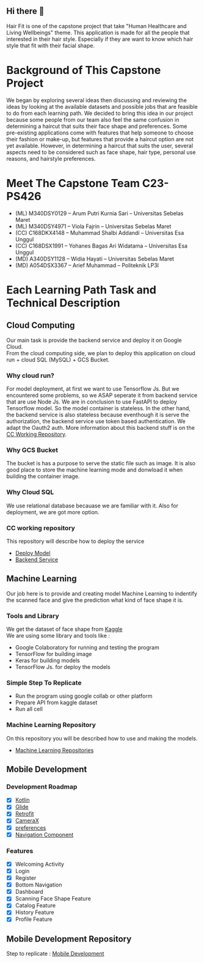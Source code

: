 ## Hi there 👋
Hair Fit is one of the capstone project that take "Human Healthcare and Living Wellbeings" theme. This application is made for all the people that interested in their hair style. Especially if they are want to know which hair style that fit with their facial shape. 

# Background of This Capstone Project
We began by exploring several ideas then discussing and reviewing the ideas by looking at the available datasets and possible jobs that are feasible to do from each learning path. We decided to bring this idea in our project because some people from our team also feel the same confusion in determining a haircut that suits their face shape and preferences. Some pre-existing applications come with features that help someone to choose their fashion or make-up, but features that provide a haircut option are not yet available. However, in determining a haircut that suits the user, several aspects need to be considered such as face shape, hair type, personal use reasons, and hairstyle preferences. 

# Meet The Capstone Team C23-PS426
- (ML) M340DSY0129 – Arum Putri Kurnia Sari – Universitas Sebelas Maret 
- (ML) M340DSY4971 – Viola Fajrin – Universitas Sebelas Maret 
- (CC) C168DKX4148 – Muhammad Shalbi Addandi – Universitas Esa Unggul 
- (CC) C168DSX1991 – Yohanes Bagas Ari Widatama – Universitas Esa Unggul 
- (MD) A340DSY1128 – Widia Hayati – Universitas Sebelas Maret 
- (MD) A054DSX3367 – Arief Muhammad – Politeknik LP3I 

# Each Learning Path Task and Technical Description

## Cloud Computing
Our main task is provide the backend service and deploy it on Google Cloud. <br>
From the cloud computing side, we plan to deploy this application on cloud run + cloud SQL (MySQL) + GCS Bucket. 
### Why cloud run?
For model deployment, at first we want to use Tensorflow Js. But we encountered some problems, so we ASAP seperate it from backend service that are use Node Js. We are in conclusion to use FastAPI to deploy Tensorflow model. So the model container is stateless. In the other hand, the backend service is also stateless because eventhough it is serve the authorization, the backend service use token based authentication. We adapt the Oauth2 auth. More information about this backend stuff is on the [CC Working Repository](#cc-working-repository).
### Why GCS Bucket
The bucket is has a purpose to serve the static file such as image. It is also good place to store the machine learning mode and donwload it when building the container image. 
### Why Cloud SQL
We use relational database becauase we are familiar with it. Also for deployment, we are got more option. 
### CC working repository
This repository will describe how to deploy the service
- [Deploy Model](https://github.com/Hair-Fit/deploy-model)
- [Backend Service](https://github.com/Hair-Fit/backend-service)

## Machine Learning
Our job here is to provide and creating model Machine Learning to indentify the scanned face and give the prediction what kind of face shape it is.
### Tools and Library
We get the dataset of face shape from [Kaggle](https://www.kaggle.com/datasets/niten19/face-shape-dataset) <br>
We are using some library and tools like : 
- Google Colaboratory for running and testing the program
- TensorFlow for building image
- Keras for building models
- TensorFlow Js. for deploy the models
### Simple Step To Replicate
- Run the program using google collab or other platform
- Prepare API from kaggle dataset
- Run all cell
### Machine Learning Repository
On this repository you will be described how to use and making the models.
- [Machine Learning Repositories](https://github.com/Hair-Fit/Model)

## Mobile Development
### Development Roadmap
- [x] [Kotlin](https://kotlinlang.org/)
- [x] [Glide](https://github.com/bumptech/glide)
- [x] [Retrofit](https://square.github.io/retrofit/)
- [x] [CameraX](https://developer.android.com/training/camerax)
- [x] [preferences](https://developer.android.com/reference/android/preference/Preference)
- [x] [Navigation Component](https://developer.android.com/guide/navigation/navigation-getting-started)

### Features
- [x] Welcoming Activity
- [x] Login
- [x] Register
- [x] Bottom Navigation
- [x] Dashboard
- [x] Scanning Face Shape Feature
- [x] Catalog Feature 
- [x] History Feature
- [x] Profile Feature
## Mobile Development Repository
Step to replicate :
[Mobile Development](https://github.com/Hair-Fit/mobile-app)
<!--

**Here are some ideas to get you started:**

🙋‍♀️ A short introduction - what is your organization all about?
🌈 Contribution guidelines - how can the community get involved?
👩‍💻 Useful resources - where can the community find your docs? Is there anything else the community should know?
🍿 Fun facts - what does your team eat for breakfast?
🧙 Remember, you can do mighty things with the power of [Markdown](https://docs.github.com/github/writing-on-github/getting-started-with-writing-and-formatting-on-github/basic-writing-and-formatting-syntax)
-->
